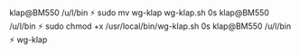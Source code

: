 klap@BM550 /u/l/bin ⚡ sudo mv wg-klap wg-klap.sh                                                                                                   0s 
klap@BM550 /u/l/bin ⚡ sudo chmod +x /usr/local/bin/wg-klap.sh                                                                                      0s 
klap@BM550 /u/l/bin ⚡ wg-klap                                        